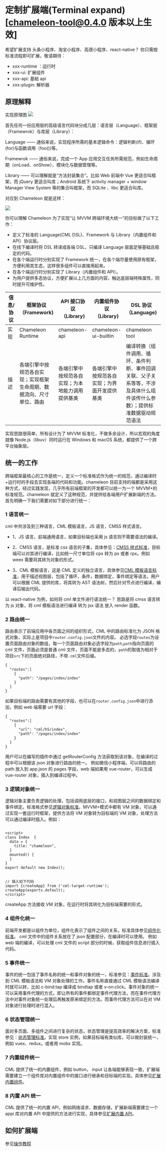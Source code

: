 # 定制扩展端(Terminal expand)[chameleon-tool@0.4.0 版本以上生效]

希望扩展支持 头条小程序、淘宝小程序、高德小程序、react-native？
你只需按标准流程即可扩展，敬请期待：

- xxx-runtime ：运行时
- xxx-ui: 扩展组件
- xxx-api: 基础 api
- xxx-plugin: 解析器

## 原理解释

实现原理图
![](../assets/architecture_hierarchy.png)

首先任何一份应用层的高级语言代码块分成几层：语言层（Language）、框架层（Framewrok）与库层（Library）：

Language —— 通俗来说，实现程序所需的基本逻辑命令：逻辑判断(if)、循环(for)与函数调用（foo())等。

Framewrok —— 通俗来说，完成一个 App 应用交互任务所需规范，例如生命周期（onLoad、onShow）、模块化与数据管理等。

Library —— 可以理解就是“方法封装集合”。比如 Web 前端中 Vue 更适合叫框架，而 jQuery 更适合叫库；Android 系统下
activity manager + window Manager View System 等的集合叫框架，而 SQLite 、libc 更适合叫库。

对应到 Chameleon 就是这样：

![](../assets/language-chameleon.png)

你可以理解 Chameleon 为了实现“让 MVVM 跨端环境大统一”的目标做了以下工作：

- 定义了标准的 Language(CML DSL)、Framework 与 Library（内置组件和 API）协议层。
- 在线下编译时将 DSL 转译成各端 DSL，只编译 Language 层面足够基础且稳定的代码。
- 在各个端运行时分别实现了 Framework 统一，在各个端尽量使用原有框架，方便利用其生态，这样很多组件可以直接用起来。
- 在各个端运行时分别实现了 Library（内置组件和 API）。
- 为用户提供多态协议，方便扩展以上几方面的内容，触达底层端特殊属性，同时提升可维护性。

| 信息/协议 | 框架协议（Framework)                                                 | API 接口协议（Library)                           | 内置组件协议（Library)                       | DSL 协议（Language)                                                                                                        | 用户可扩展协议                     |
| --------- | -------------------------------------------------------------------- | ------------------------------------------------ | -------------------------------------------- | -------------------------------------------------------------------------------------------------------------------------- | ---------------------------------- |
| 实现      | Chameleon Runtime                                                    | chameleon-api                                    | chameleon-ui-builtin                         | chameleon tool                                                                                                             | chameleon tool                     |
| 描述      | 各端引擎中按规范各自实现；实现框架生命周期、数据流向、尺寸单位、路由 | 各端引擎中按规范各自实现；为本地能力调用提供基类 | 各端引擎中按规范各自实现；为界面开发提供基类 | 编译转换（组件调用、循环、条件判断、事件回调关联、父子关系等等，不涉及具体什么组件该传什么参数）；提供标准数据驱动规范语法 | 多态协议标准；提供多端差异化实现。 |

实现思路很简单，所有设计为了 MVVM 标准化，不做多余设计，所以宏观的角度就像 Node.js（libuv）同时运行在 Windows 和 macOS 系统，都提供了一个跨平台抽象层。

## 统一的工作

跨端框架最核心的工作是统一，定义一个标准格式作为统一的规范，通过编译时+运行时的手段去实现各端的代码和功能。chameleon 目前支持的端都是采用这种方式，经过实践发现，几乎所有前端框架的开发都可以统一为一个 MVVM+的标准规范。chameleon 就定义了这种规范，并提供给各端用户扩展新端的方法。
首先明确一下我们需要对如下部分进行统一：

### 1 语言统一

cml 中共涉及到三种语言，CML 模板语言，JS 语言，CMSS 样式语言。

- 1、JS 语言，前端通用语言，如果目标端也采用 js 语言则不需要语法的编译。

- 2、CMSS 语言，是标准 css 语言的子集，具体参见：[CMSS 样式标准](./cmss.md)，目标端可以对其进行编译，比如统一尺寸单位将 cpx 转为 px 或者 rpx。例如 weex 需要将其转为对象的形式。

- 3、CML 模板语言，这是 CML 定义的独立语言，具体参见[CML 模板语言标准](./template.md)，用于描述视图层，包括了循环，条件，数据绑定，事件绑定等语法，用户可以根据 CML 提供的库，将其转为 AST 语法树，然后针对节点进行编译，编译后输出代码。

以 react-native 为例，如何将 cml 单文件进行语法统一？ 思路是将 cmss 语言转为 js 对象，将 cml 模板语法进行编译 转为 jsx 语法 放入 render 函数。

### 2 路由统一

路由表示了前端应用中各页面之间的组织形式，CML 中的路由标准化为 JSON 格式对象，实际上是项目中`router.config.json`文件的内容。
必选字段`routes`为设置页面路由对象的数组，每一个页面路由对象必选字段为`path`,`path`指向页面的 cml 文件，页面必须是普通 cml 文件，页面不能是多态的，`path`的取值为相对于项目`src`下的页面绝对路径，不带`.cml`文件后缀。

```
{
  "routes":[
    {
      "path": "/pages/index/index"
    }
  ]
}
```

如果目标端的路由需要有其他的字段，也可以在`router.config.json`中进行添加，例如 web 端需要 url 字段：

```
{
  "routes":[
    {
      "url": "cml/h5/index",
      "path": "/pages/index/index"
    }
  ]
}
```

用户可以在编写的插件中通过 getRouterConfig 方法获取到该对象，在编译的过程中可以根据该 json 对象进行路由的统一。
例如微信小程序端，可以将路由的 path 放入到 app.json 的 pages 字段，web 端如果用 vue-router，可以生成 vue-router 对象，插入到编译过程中。

### 3 逻辑对象统一

逻辑对象主要负责逻辑的处理，包括调用底层的接口，和视图层之间的数据绑定和事件绑定。标准格式参见[逻辑对象标准](./vm.md)。MVVM+模式中都有 VM 对象，可以通过实现一套运行时框架，提供方法将 VM 对象转为目标端的 VM 对象，处理方法可以通过编译时插入。例如：

```

<script>
class Index  {
  data = {
    title: "chameleon",
  }
  mounted() {
  }
}
export default new Index();


// 插入如下代码
import {createApp} from ('cml-target-runtime');
createApp(exports.default);
</script>
```

createApp 方法接收 VM 对象，在运行时将其转化为目标端需要的形式。

### 4 组件化统一

前端开发都是以组件为单位，组件化表示了组件之间的关系，标准具体参见[组件化标准](./component.md)。 cml 文件中的组件关系放在了 json 配置部分，在编译时可以使用。
例如 web 端的编译，可以处理 cml 文件的 script 部分的时候，获取组件信息进行插入代码。

### 5 事件统一

事件的统一包括了事件名称的统一和事件对象的统一，标准参见：[事件标准](./event.md)。涉及到 CML 模板语法和 VM 对象处理的工作。事件名称直接通过 CML 模板语法编译时就可以转，比如 c-bind:tap 编译成 bindtap 或者 v-on:click。事件对象的统一可以采用事件代理的方式，即让所有的事件都绑定事件代理方法，而在事件代理方法中对事件对象统一处理后再触发原来绑定的方法。而事件代理方法可以在对 VM 对象进行处理时进行混入。

### 6 状态管理统一

面对多页面、多组件之间进行复杂的状态，状态管理是提高效率的解决方案，标准参见：[状态管理标准](./store.md)。实现 store 实例，如果目标端有类似库，可以做封装统一，例如 vuex、redux。或者用 mobx 实现。

### 7 内置组件统一

CML 提供了统一的内置组件，例如 button， input 让各端能够表现一致，扩展端需要建立一个组件库对内置组件中的接口进行继承和目标端的实现。具体参见[扩展内置组件](./ui-builtin.md)。

### 8 内置 API 统一

CML 提供了统一的内置 API，例如网络请求、数据存储，扩展新端需要建立一个 appi 库对内置 API 中提供的方法进行实现，具体参见[扩展内置 API](./api.md)。

## 如何扩展端

参见[操作教程](./quickstart.md)
